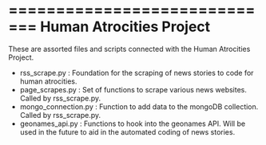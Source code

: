 =============================
Human Atrocities Project
=============================

These are assorted files and scripts connected with the Human Atrocities 
Project. 

- rss_scrape.py : Foundation for the scraping of news stories to code for human
  atrocities.
- page_scrapes.py : Set of functions to scrape various news websites. Called by
  rss_scrape.py. 
- mongo_connection.py : Function to add data to the mongoDB collection. Called
  by rss_scrape.py.
- geonames_api.py : Functions to hook into the geonames API. Will be used in the
  future to aid in the automated coding of news stories. 
